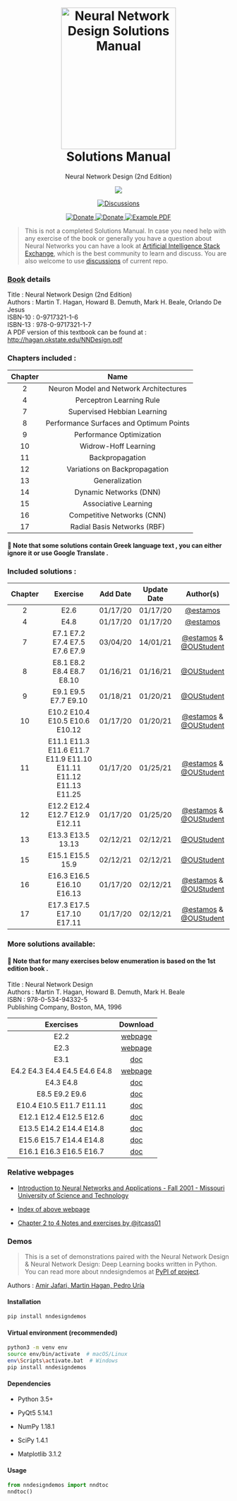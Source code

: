 <h1 align="center">
  <a href="https://github.com/estamos/Neural-Network-Design-Solutions-Manual" title="Neural Network Design Solutions Manual">
    <img alt="Neural Network Design Solutions Manual" src="https://raw.githubusercontent.com/estamos/Neural-Network-Design-Solutions-Manual/master/nndesign-cover.jpg" width="260px" height="320px" />
  </a>
  <br />
  Solutions Manual
</h1>

<p align="center">
  Neural Network Design (2nd Edition) 
</p>

<p align="center">
  <img src="https://img.shields.io/github/last-commit/estamos/Neural-Network-Design-Solutions-Manual" />
</p>

<p align="center">
  <a href="https://github.com/estamos/Neural-Network-Design-Solutions-Manual/discussions">
    <img alt="Discussions" src="https://img.shields.io/badge/Github-Discussions-white.svg" />
  </a>
</p>

<p align="center">
  <a href="https://www.paypal.me/evangelosstamos">
    <img alt="Donate" src="https://img.shields.io/badge/Donate-PayPal-blue.svg" />
  </a>
  <a href="https://www.buymeacoffee.com/estamos">
    <img alt="Donate" src="https://img.shields.io/badge/Donate-Buy%20Me%20A%20Coffee-orange.svg" />
  </a>
  <a href="http://hagan.okstate.edu/NNDesign.pdf">
    <img alt="Example PDF" src="https://img.shields.io/badge/Book-pdf-red.svg" />
  </a>
</p>

> This is not a completed Solutions Manual. In case you need help with any exercise of the book or generally you have a question about Neural Networks you can have a look at [Artificial Intelligence Stack Exchange](https://ai.stackexchange.com/), which is the best community to learn and discuss.
> You are also welcome to use [discussions](https://github.com/estamos/Neural-Network-Design-Solutions-Manual/discussions) of current repo.

### [Book](https://hagan.okstate.edu/nnd.html) details 

Title : Neural Network Design (2nd Edition) \
Authors : Martin T. Hagan, Howard B. Demuth, Mark H. Beale, Orlando De Jesus \
ISBN-10 : 0-9717321-1-6 \
ISBN-13 : 978-0-9717321-1-7 \
A PDF version of this textbook can be found at : http://hagan.okstate.edu/NNDesign.pdf

### Chapters included :

Chapter | Name |
:------:|:----:|
2  | Neuron Model and Network Architectures
4  | Perceptron Learning Rule
7  | Supervised Hebbian Learning
8  | Performance Surfaces and Optimum Points
9  | Performance Optimization
10 | Widrow-Hoff Learning
11 | Backpropagation
12 | Variations on Backpropagation
13 | Generalization
14 | Dynamic Networks (DNN)
15 | Associative Learning
16 | Competitive Networks (CNN)
17 | Radial Basis Networks (RBF)

#### &#x1F536; Note that some solutions contain Greek language text , you can either ignore it or use Google Translate .

### Included solutions :

Chapter | Exercise | Add Date | Update Date | Author(s)
:------:|:--------:|:--------:|:-----------:|:------:
2 | E2.6 | 01/17/20 | 01/17/20 | [@estamos](https://github.com/estamos/)
4 | E4.8 | 01/17/20 | 01/17/20 | [@estamos](https://github.com/estamos/)
7 | E7.1 E7.2 E7.4 E7.5 E7.6 E7.9 | 03/04/20 | 14/01/21 | [@estamos](https://github.com/estamos/) & [@OUStudent](https://github.com/OUStudent/)
8 | E8.1 E8.2 E8.4 E8.7 E8.10 | 01/16/21 | 01/16/21 | [@OUStudent](https://github.com/OUStudent/)
9 | E9.1 E9.5 E7.7 E9.10 | 01/18/21 | 01/20/21 | [@OUStudent](https://github.com/OUStudent/)
10 | E10.2 E10.4 E10.5 E10.6 E10.12 | 01/17/20 | 01/20/21 | [@estamos](https://github.com/estamos/) & [@OUStudent](https://github.com/OUStudent/)
11 | E11.1 E11.3 E11.6 E11.7 E11.9 E11.10 E11.11 E11.12 E11.13 E11.25 | 01/17/20 | 01/25/21  | [@estamos](https://github.com/estamos/) & [@OUStudent](https://github.com/OUStudent/)
12 | E12.2 E12.4 E12.7 E12.9 E12.11 | 01/17/20 | 01/25/20 | [@estamos](https://github.com/estamos/) & [@OUStudent](https://github.com/OUStudent/)
13 | E13.3 E13.5 13.13 | 02/12/21 | 02/12/21 | [@OUStudent](https://github.com/OUStudent/)
15 | E15.1 E15.5 15.9 | 02/12/21 | 02/12/21 | [@OUStudent](https://github.com/OUStudent/)
16 | E16.3 E16.5 E16.10 E16.13 | 01/17/20 | 02/12/21 | [@estamos](https://github.com/estamos/) & [@OUStudent](https://github.com/OUStudent/)
17 | E17.3 E17.5 E17.10 E17.11 | 01/17/20 | 02/12/21 | [@estamos](https://github.com/estamos/) & [@OUStudent](https://github.com/OUStudent/)

### More solutions available:

#### &#x1F536; Note that for many exercises below enumeration is based on the 1st edition book .

Title : Neural Network Design \
Authors : Martin T. Hagan, Howard B. Demuth, Mark H. Beale \
ISBN : 978-0-534-94332-5 \
Publishing Company, Boston, MA, 1996

Exercises | Download | 
:-------:|:----:|
E2.2 | [webpage](http://web.mst.edu/~dagli/emgt378fall2001/e22.htm)
E2.3 | [webpage](http://web.mst.edu/~dagli/emgt378fall2001/e23.htm)
E3.1 | [doc](http://web.mst.edu/~dagli/emgt378fall2001/e31.doc)
E4.2 E4.3 E4.4 E4.5 E4.6 E4.8 | [webpage](https://zainulabidin.wordpress.com/2012/10/03/neural-network-design-by-martin-t-hagan-chapter4-exercise-solutions/)
E4.3 E4.8 | [doc](http://web.mst.edu/~dagli/emgt378fall2001/Homework4.doc)
E8.5 E9.2 E9.6 | [doc](http://web.mst.edu/~dagli/emgt378fall2001/Homework5.doc)
E10.4 E10.5 E11.7 E11.11 | [doc](http://web.mst.edu/~dagli/emgt378fall2001/Homework6.doc)
E12.1 E12.4 E12.5 E12.6 | [doc](http://web.mst.edu/~dagli/emgt378fall2001/Homework8.doc)
E13.5 E14.2 E14.4 E14.8 | [doc](http://web.mst.edu/~dagli/emgt378fall2001/Homework9.doc)
E15.6 E15.7 E14.4 E14.8 | [doc](http://web.mst.edu/~dagli/emgt378fall2001/Homework10.doc)
E16.1 E16.3 E16.5 E16.7 | [doc](http://web.mst.edu/~dagli/emgt378fall2001/Homework11.doc)

### Relative webpages
- [Introduction to Neural Networks and Applications - Fall 2001 - Missouri University of Science and Technology](http://web.mst.edu/~dagli/emgt378fall2001/emgt378fall2001.htm)
- [Index of above webpage](http://web.mst.edu/~dagli/emgt378fall2001/)

- [Chapter 2 to 4 Notes and exercises by @jtcass01](https://github.com/jtcass01/Neural-Network-Design)


### Demos

> This is a set of demonstrations paired with the Neural Network Design & Neural Network Design: Deep Learning books written in Python.
You can read more about nndesigndemos at [PyPI of project](https://pypi.org/project/nndesigndemos/).

Authors : [Amir Jafari, Martin Hagan, Pedro Uría](mailto:nndesign.demo@gmail.com)

#### Installation
```bash
pip install nndesigndemos
```

#### Virtual environment (recommended)
```bash
python3 -m venv env
source env/bin/activate  # macOS/Linux
env\Scripts\activate.bat  # Windows
pip install nndesigndemos
```

#### Dependencies
- Python 3.5+

- PyQt5 5.14.1

- NumPy 1.18.1

- SciPy 1.4.1

- Matplotlib 3.1.2

#### Usage
```py
from nndesigndemos import nndtoc
nndtoc()
```

